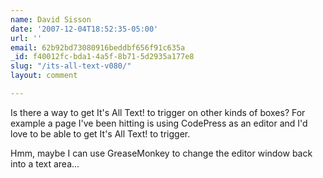 ```yaml
---
name: David Sisson
date: '2007-12-04T18:52:35-05:00'
url: ''
email: 62b92bd73080916beddbf656f91c635a
_id: f40012fc-bda1-4a5f-8b71-5d2935a177e8
slug: "/its-all-text-v080/"
layout: comment

---
```


Is there a way to get It's All Text! to trigger on other kinds of boxes?  For example a page I've been hitting is using CodePress as an editor and I'd love to be able to get It's All Text! to trigger.

Hmm, maybe I can use GreaseMonkey to change the editor window back into a text area...
